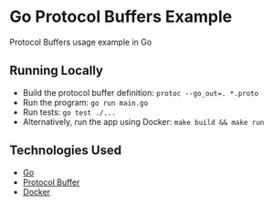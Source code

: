 # Go Protocol Buffers Example
Protocol Buffers usage example in Go

## Running Locally
* Build the protocol buffer definition: `protoc --go_out=. *.proto`
* Run the program: `go run main.go`
* Run tests: `go test ./...`
* Alternatively, run the app using Docker: `make build && make run`

## Technologies Used
* [Go](https://go.dev/)
* [Protocol Buffer](https://protobuf.dev/getting-started/gotutorial/)
* [Docker](https://www.docker.com/)
